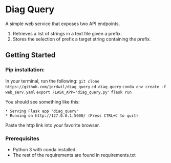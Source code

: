 # Diag Query

A simple web service that exposes two API endpoints.
1. Retrieves a list of strings in a text file given a prefix.
2. Stores the selection of prefix a target string containing the prefix.

## Getting Started
### Pip installation:
In your terminal, run the following:
`git clone https://github.com/jordwil/diag_query`
`cd diag_query`
`conda env create -f web_serv.yaml`
`export FLASK_APP='diag_query.py'`
`flask run`

You should see something like this:
```
* Serving Flask app "diag_query"
* Running on http://127.0.0.1:5000/ (Press CTRL+C to quit)
 ```

Paste the http link into your favorite browser.





### Prerequisites

- Python 3 with conda installed.
- The rest of the requirements are found in requirements.txt
